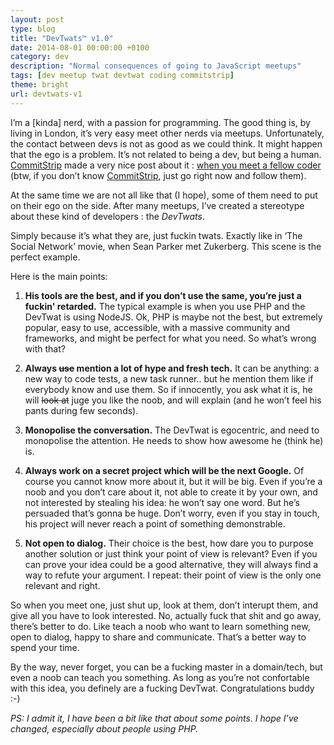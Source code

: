 ```yaml
---
layout: post
type: blog
title: "DevTwats™ v1.0"
date: 2014-08-01 00:00:00 +0100
category: dev
description: "Normal consequences of going to JavaScript meetups"
tags: [dev meetup twat devtwat coding commitstrip]
theme: bright
url: devtwats-v1
---
```

I’m a [kinda] nerd, with a passion for programming. The good thing is, by living in London, it’s very easy meet other nerds via meetups. Unfortunately, the contact between devs is not as good as we could think. It might happen that the ego is a problem. It’s not related to being a dev, but being a human. [CommitStrip](https://www.commitstrip.com/en/) made a very nice post about it : [when you meet a fellow coder](https://www.commitstrip.com/en/2014/07/10/when-you-meet-a-fellow-coder/) (btw, if you don’t know [CommitStrip](https://www.commitstrip.com/en/), just go right now and follow them).

At the same time we are not all like that (I hope), some of them need to put on their ego on the side. After many meetups, I’ve created a stereotype about these kind of developers : the *DevTwats*.

Simply because it’s what they are, just fuckin twats. Exactly like in ‘The Social Network’ movie, when Sean Parker met Zukerberg. This scene is the perfect example.

Here is the main points:

1. **His tools are the best, and if you don’t use the same, you’re just a fuckin' retarded.** The typical example is when you use PHP and the DevTwat is using NodeJS. Ok, PHP is maybe not the best, but extremely popular, easy to use, accessible, with a massive community and frameworks, and might be perfect for what you need. So what’s wrong with that?

2. **Always ~~use~~ mention a lot of hype and fresh tech.** It can be anything: a new way to code tests, a new task runner.. but he mention them like if everybody know and use them. So if innocently, you ask what it is, he will ~~look at~~ juge you like the noob, and will explain (and he won’t feel his pants during few seconds).

3. **Monopolise the conversation.** The DevTwat is egocentric, and need to monopolise the attention. He needs to show how awesome he (think he) is.

4. **Always work on a secret project which will be the next Google.** Of course you cannot know more about it, but it will be big. Even if you’re a noob and you don’t care about it, not able to create it by your own, and not interested by stealing his idea: he won’t say one word. But he’s persuaded that’s gonna be huge. Don’t worry, even if you stay in touch, his project will never reach a point of something demonstrable.

5. **Not open to dialog.** Their choice is the best, how dare you to purpose another solution or just think your point of view is relevant? Even if you can prove your idea could be a good alternative, they will always find a way to refute your argument. I repeat: their point of view is the only one relevant and right.

So when you meet one, just shut up, look at them, don’t interupt them, and give all you have to look interested. No, actually fuck that shit and go away, there’s better to do. Like teach a noob who want to learn something new, open to dialog, happy to share and communicate. That’s a better way to spend your time.

By the way, never forget, you can be a fucking master in a domain/tech, but even a noob can teach you something. As long as you’re not confortable with this idea, you definely are a fucking DevTwat. Congratulations buddy :-)

*PS: I admit it, I have been a bit like that about some points. I hope I’ve changed, especially about people using PHP.*

